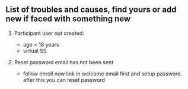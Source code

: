 ## List of troubles and causes, find yours or add new if faced with something new  

1) Participant user not created:
    - age < 18 years
    - virtual SS

2) Reset password email has not been sent
    - follow enroll now link in welcome email first and setup password. after this you can reset password 